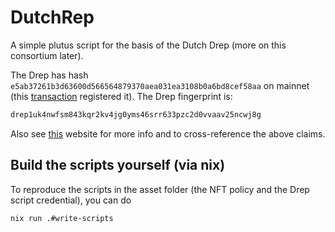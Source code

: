 # DutchRep
A simple plutus script for the basis of the Dutch Drep (more on this consortium later).

The Drep has hash `e5ab37261b3d63600d566564879370aea031ea3108b0a6bd8cef58aa` on mainnet (this [transaction](https://cexplorer.io/tx/a37a8fd3d2bc6d92e7d9e370f70e106dfc06cb22cf081192bc7bfafcdf73c2a8/script#data) registered it). The Drep fingerprint is:
```bash
drep1uk4nwfsm843kqr2kv4jg0yms46srr633pzc2d0vvaav25ncwj8g
```
Also see [this](https://www.1694.io/en/dreps/drep1uk4nwfsm843kqr2kv4jg0yms46srr633pzc2d0vvaav25ncwj8g) website for more info and to cross-reference the above claims. 

## Build the scripts yourself (via nix)
To reproduce the scripts in the asset folder (the NFT policy and the Drep script credential), you can do
```bash
nix run .#write-scripts
```
